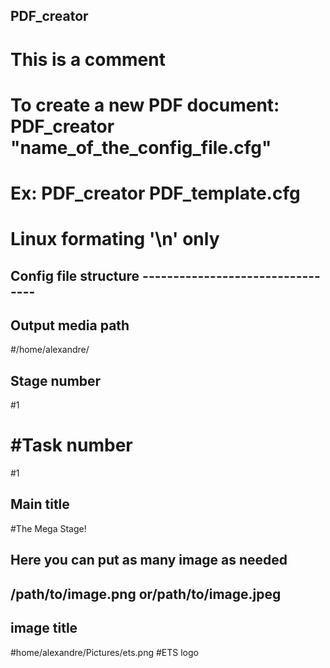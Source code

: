 ## PDF_creator
# This is a comment
# To create a new PDF document: PDF_creator "name_of_the_config_file.cfg"
# Ex: PDF_creator PDF_template.cfg
# Linux formating '\n' only

## Config file structure ---------------------------------
## Output media path
#/home/alexandre/
## Stage number
#1
# #Task number
#1
## Main title
#The Mega Stage!
## Here you can put as many image as needed
## /path/to/image.png or/path/to/image.jpeg
## image title
#home/alexandre/Pictures/ets.png
#ETS logo
